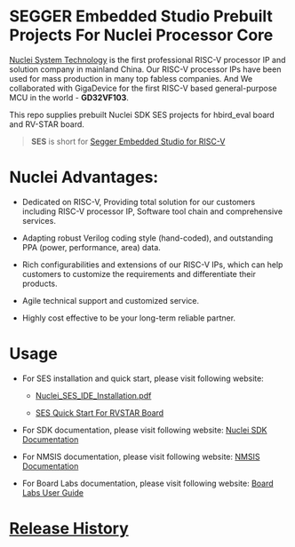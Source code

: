 # SEGGER Embedded Studio Prebuilt Projects For Nuclei Processor Core

[Nuclei System Technology](https://www.nucleisys.com/) is the first professional RISC-V processor IP and solution company in mainland China.
Our RISC-V processor IPs have been used for mass production in many top fabless companies.
And We collaborated with GigaDevice for the first RISC-V based general-purpose MCU in the world - **GD32VF103**.

This repo supplies prebuilt Nuclei SDK SES projects for hbird_eval board and RV-STAR board.

> **SES** is short for [Segger Embedded Studio for RISC-V](https://www.segger.com/products/development-tools/embedded-studio/editions/risc-v/)

# Nuclei Advantages:

* Dedicated on RISC-V, Providing total solution for our customers including RISC-V processor IP, Software tool chain and comprehensive services.

* Adapting robust Verilog coding style (hand-coded), and outstanding PPA (power, performance, area) data.

* Rich configurabilities and extensions of our RISC-V IPs, which can help customers to customize the requirements and differentiate their products.

* Agile technical support and customized service.

* Highly cost effective to be your long-term reliable partner.

# Usage

* For SES installation and quick start, please visit following website:

  - [Nuclei_SES_IDE_Installation.pdf](https://www.nucleisys.com/upload/file/2020/02/1581671399-5500.pdf)

  - [SES Quick Start For RVSTAR Board](https://www.riscv-mcu.com/quickstart-quickstart-index-u-pdf-id-236.html)

* For SDK documentation, please visit following website:  [Nuclei SDK Documentation](https://doc.nucleisys.com/nuclei_sdk/)

* For NMSIS documentation, please visit following website:  [NMSIS Documentation](https://doc.nucleisys.com/nmsis/)

* For Board Labs documentation, please visit following website:  [Board Labs User Guide](https://doc.nucleisys.com/nuclei_board_labs/)

# [Release History](https://github.com/riscv-mcu/ses_nuclei_sdk_projects/releases)
